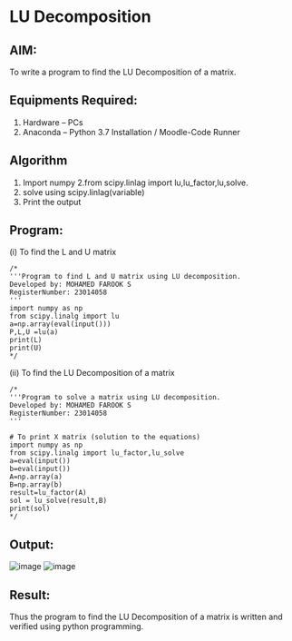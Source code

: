 # LU Decomposition 

## AIM:
To write a program to find the LU Decomposition of a matrix.

## Equipments Required:
1. Hardware – PCs
2. Anaconda – Python 3.7 Installation / Moodle-Code Runner

## Algorithm
1. Import numpy
2.from scipy.linlag import lu,lu_factor,lu,solve.
3. solve using scipy.linlag(variable)
4. Print the output

## Program:
(i) To find the L and U matrix
```
/*
'''Program to find L and U matrix using LU decomposition.
Developed by: MOHAMED FAROOK S
RegisterNumber: 23014058
'''
import numpy as np
from scipy.linalg import lu
a=np.array(eval(input()))
P,L,U =lu(a)
print(L)
print(U)
*/
```
(ii) To find the LU Decomposition of a matrix
```
/*
'''Program to solve a matrix using LU decomposition.
Developed by: MOHAMED FAROOK S
RegisterNumber: 23014058
'''

# To print X matrix (solution to the equations)
import numpy as np
from scipy.linalg import lu_factor,lu_solve
a=eval(input())
b=eval(input())
A=np.array(a)
B=np.array(b)
result=lu_factor(A)
sol = lu_solve(result,B)
print(sol)
*/
```

## Output:
![image](https://github.com/MOHAMEDFAROOK2005/LU-Decomposition/assets/150319482/59dfb813-eccf-4a79-8af0-b4e0a3fa0203)
![image](https://github.com/MOHAMEDFAROOK2005/LU-Decomposition/assets/150319482/52ca035e-7920-4706-b274-ce9cebbf0281)



## Result:
Thus the program to find the LU Decomposition of a matrix is written and verified using python programming.

